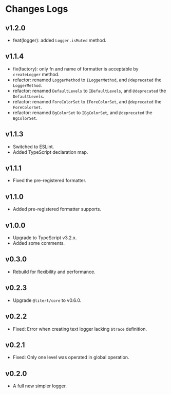# Changes Logs

## v1.2.0

- feat(logger): added `Logger.isMuted` method.

## v1.1.4

- fix(factory): only fn and name of formatter is acceptable by `createLogger` method.
- refactor: renamed `LoggerMethod` to `ILoggerMethod`, and `@deprecated` the `LoggerMethod`.
- refactor: renamed `DefaultLevels` to `IDefaultLevels`, and `@deprecated` the `DefaultLevels`.
- refactor: renamed `ForeColorSet` to `IForeColorSet`, and `@deprecated` the `ForeColorSet`.
- refactor: renamed `BgColorSet` to `IBgColorSet`, and `@deprecated` the `BgColorSet`.

## v1.1.3

- Switched to ESLint.
- Added TypeScript declaration map.

## v1.1.1

- Fixed the pre-registered formatter.

## v1.1.0

- Added pre-registered formatter supports.

## v1.0.0

- Upgrade to TypeScript v3.2.x.
- Added some comments.

## v0.3.0

- Rebuild for flexibility and performance.

## v0.2.3

- Upgrade `@litert/core` to v0.6.0.

## v0.2.2

- Fixed: Error when creating text logger lacking `$trace` definition.

## v0.2.1

- Fixed: Only one level was operated in global operation.

## v0.2.0

- A full new simpler logger.
